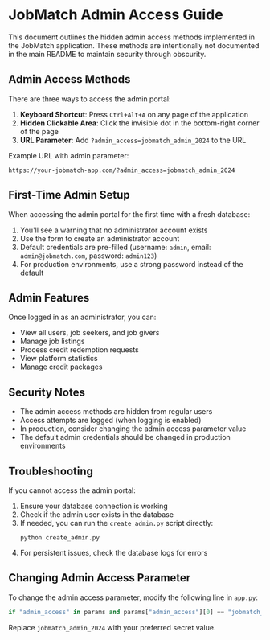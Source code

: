 # JobMatch Admin Access Guide

This document outlines the hidden admin access methods implemented in the JobMatch application. These methods are intentionally not documented in the main README to maintain security through obscurity.

## Admin Access Methods

There are three ways to access the admin portal:

1. **Keyboard Shortcut**: Press `Ctrl+Alt+A` on any page of the application
2. **Hidden Clickable Area**: Click the invisible dot in the bottom-right corner of the page
3. **URL Parameter**: Add `?admin_access=jobmatch_admin_2024` to the URL

Example URL with admin parameter:
```
https://your-jobmatch-app.com/?admin_access=jobmatch_admin_2024
```

## First-Time Admin Setup

When accessing the admin portal for the first time with a fresh database:

1. You'll see a warning that no administrator account exists
2. Use the form to create an administrator account
3. Default credentials are pre-filled (username: `admin`, email: `admin@jobmatch.com`, password: `admin123`)
4. For production environments, use a strong password instead of the default

## Admin Features

Once logged in as an administrator, you can:

- View all users, job seekers, and job givers
- Manage job listings
- Process credit redemption requests
- View platform statistics
- Manage credit packages

## Security Notes

- The admin access methods are hidden from regular users
- Access attempts are logged (when logging is enabled)
- In production, consider changing the admin access parameter value
- The default admin credentials should be changed in production environments

## Troubleshooting

If you cannot access the admin portal:

1. Ensure your database connection is working
2. Check if the admin user exists in the database
3. If needed, you can run the `create_admin.py` script directly:
   ```
   python create_admin.py
   ```
4. For persistent issues, check the database logs for errors

## Changing Admin Access Parameter

To change the admin access parameter, modify the following line in `app.py`:

```python
if "admin_access" in params and params["admin_access"][0] == "jobmatch_admin_2024":
```

Replace `jobmatch_admin_2024` with your preferred secret value.